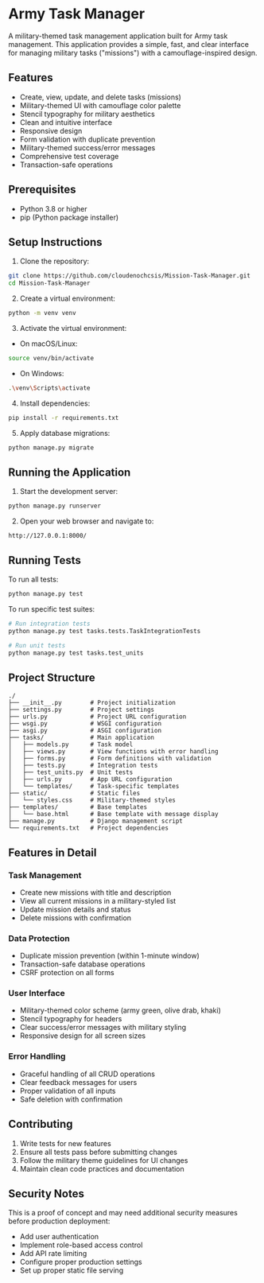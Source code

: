 # Army Task Manager

A military-themed task management application built for Army task management. This application provides a simple, fast, and clear interface for managing military tasks ("missions") with a camouflage-inspired design.

## Features

- Create, view, update, and delete tasks (missions)
- Military-themed UI with camouflage color palette
- Stencil typography for military aesthetics
- Clean and intuitive interface
- Responsive design
- Form validation with duplicate prevention
- Military-themed success/error messages
- Comprehensive test coverage
- Transaction-safe operations

## Prerequisites

- Python 3.8 or higher
- pip (Python package installer)

## Setup Instructions

1. Clone the repository:
```bash
git clone https://github.com/cloudenochcsis/Mission-Task-Manager.git
cd Mission-Task-Manager
```

2. Create a virtual environment:
```bash
python -m venv venv
```

3. Activate the virtual environment:
- On macOS/Linux:
```bash
source venv/bin/activate
```
- On Windows:
```bash
.\venv\Scripts\activate
```

4. Install dependencies:
```bash
pip install -r requirements.txt
```

5. Apply database migrations:
```bash
python manage.py migrate
```

## Running the Application

1. Start the development server:
```bash
python manage.py runserver
```

2. Open your web browser and navigate to:
```
http://127.0.0.1:8000/
```

## Running Tests

To run all tests:
```bash
python manage.py test
```

To run specific test suites:
```bash
# Run integration tests
python manage.py test tasks.tests.TaskIntegrationTests

# Run unit tests
python manage.py test tasks.test_units
```

## Project Structure

```
./
├── __init__.py        # Project initialization
├── settings.py        # Project settings
├── urls.py            # Project URL configuration
├── wsgi.py            # WSGI configuration
├── asgi.py            # ASGI configuration
├── tasks/             # Main application
│   ├── models.py      # Task model
│   ├── views.py       # View functions with error handling
│   ├── forms.py       # Form definitions with validation
│   ├── tests.py       # Integration tests
│   ├── test_units.py  # Unit tests
│   ├── urls.py        # App URL configuration
│   └── templates/     # Task-specific templates
├── static/            # Static files
│   └── styles.css     # Military-themed styles
├── templates/         # Base templates
│   └── base.html      # Base template with message display
├── manage.py          # Django management script
└── requirements.txt   # Project dependencies
```

## Features in Detail

### Task Management
- Create new missions with title and description
- View all current missions in a military-styled list
- Update mission details and status
- Delete missions with confirmation

### Data Protection
- Duplicate mission prevention (within 1-minute window)
- Transaction-safe database operations
- CSRF protection on all forms

### User Interface
- Military-themed color scheme (army green, olive drab, khaki)
- Stencil typography for headers
- Clear success/error messages with military styling
- Responsive design for all screen sizes

### Error Handling
- Graceful handling of all CRUD operations
- Clear feedback messages for users
- Proper validation of all inputs
- Safe deletion with confirmation

## Contributing

1. Write tests for new features
2. Ensure all tests pass before submitting changes
3. Follow the military theme guidelines for UI changes
4. Maintain clean code practices and documentation

## Security Notes

This is a proof of concept and may need additional security measures before production deployment:

- Add user authentication
- Implement role-based access control
- Add API rate limiting
- Configure proper production settings
- Set up proper static file serving
